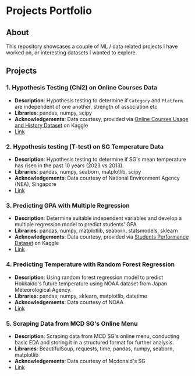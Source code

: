 # Projects Portfolio

## About

This repository showcases a couple of ML / data related projects I have worked on, or interesting datasets I wanted to explore.

## Projects


### 1. Hypothesis Testing (Chi2) on Online Courses Data

- **Description**: Hypothesis testing to determine if `Category` and `Platform` are independent of one another, strength of association etc
- **Libraries**: pandas, numpy, scipy
- **Acknowledgements**: Data courtesy, provided via [Online Courses Usage and History Dataset](https://www.kaggle.com/datasets/mitul1999/online-courses-usage-and-history-dataset) on Kaggle
- [Link](python/hypothesis_testing/chi2/online_courses/online_courses.ipynb)

### 2. Hypothesis testing (T-test) on SG Temperature Data

- **Description**: Hypothesis testing to determine if SG's mean temperature has risen in the past 10 years (2023 vs 2013).
- **Libraries**: pandas, numpy, seaborn, matplotlib, scipy
- **Acknowledgements**: Data courtesy of National Environment Agency (NEA), Singapore
- [Link](python/hypothesis_testing/ttest/sg_temp/sg_temp.ipynb)

### 3. Predicting GPA with Multiple Regression

- **Description**: Determine suitable independent variables and develop a multiple regression model to predict students' GPA
- **Libraries**: pandas, numpy, matplotlib, seaborn, statsmodels, sklearn
- **Acknowledgements**: Data courtesy, provided via [Students Performance Dataset](https://www.kaggle.com/datasets/rabieelkharoua/students-performance-dataset/discussion/513482) on Kaggle
- [Link](python/machine_learning/linear_regression/gpa_prediction/gpa_prediction.ipynb)

### 4. Predicting Temperature with Random Forest Regression

- **Description**: Using random forest regression model to predict Hokkaido's future temperature using NOAA dataset from Japan Meteorological Agency.
- **Libraries**: pandas, numpy, sklearn, matplotlib, datetime
- **Acknowledgements**: Data courtesy of NOAA
- [Link](python/machine_learning/randomforest_regression/temp_prediction/hokkaido.ipynb)

### 5. Scraping Data from MCD SG's Online Menu

- **Description**: Scraping data from MCD SG's online menu, conducting basic EDA and storing it in a structured format for further analysis.
- **Libraries**: BeautifulSoup, requests, time, pandas, numpy, seaborn, matplotlib
- **Acknowledgements**: Data courtesy of Mcdonald's SG
- [Link](python/web_scraping/mcd/mcd_menu.ipynb)

